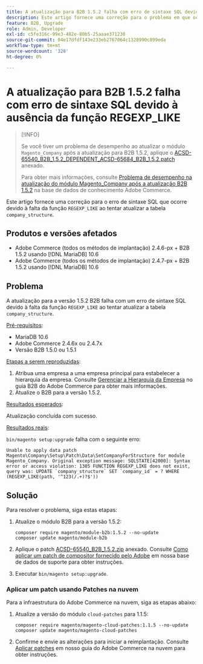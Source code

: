 ```yaml
---
title: A atualização para B2B 1.5.2 falha com erro de sintaxe SQL devido à ausência da função REGEXP_LIKE
description: Este artigo fornece uma correção para o problema em que ocorre um erro de sintaxe SQL devido à falta da função REGEXP_LIKE ao tentar atualizar a tabela company_structure.
feature: B2B, Upgrade
role: Admin, Developer
exl-id: c5fe316c-99e3-482e-80b5-25aaae371230
source-git-commit: 04e17dfdf143e233eb2767064c1328990c899eda
workflow-type: tm+mt
source-wordcount: '328'
ht-degree: 0%

---
```


# A atualização para B2B 1.5.2 falha com erro de sintaxe SQL devido à ausência da função REGEXP_LIKE

>[!INFO]
>
>Se você tiver um problema de desempenho ao atualizar o módulo `Magento_Company` após a atualização para B2B 1.5.2, aplique o [ACSD-65540_B2B_1.5.2_DEPENDENT_ACSD-65684_B2B_1.5.2.patch](assets/ACSD-65540_B2B_1.5.2_DEPENDENT_ACSD-65684_B2B_1.5.2.patch.zip) anexado.
>
>Para obter mais informações, consulte [Problema de desempenho na atualização do módulo Magento_Company após a atualização B2B 1.5.2](/help/troubleshooting/installation-and-upgrade/magento-company-module-upgrade-performance-issue.md) na base de dados de conhecimento Adobe Commerce.

Este artigo fornece uma correção para o erro de sintaxe SQL que ocorre devido à falta da função `REGEXP_LIKE` ao tentar atualizar a tabela `company_structure`.

## Produtos e versões afetados

* Adobe Commerce (todos os métodos de implantação) 2.4.6-px + B2B 1.5.2 usando [!DNL MariaDB] 10.6
* Adobe Commerce (todos os métodos de implantação) 2.4.7-px + B2B 1.5.2 usando [!DNL MariaDB] 10.6

## Problema

A atualização para a versão 1.5.2 B2B falha com um erro de sintaxe SQL devido à falta da função `REGEXP_LIKE` ao tentar atualizar a tabela `company_structure`.

<u>Pré-requisitos</u>:

* MariaDB 10.6
* Adobe Commerce 2.4.6x ou 2.4.7x
* Versão B2B 1.5.0 ou 1.5.1

<u>Etapas a serem reproduzidas</u>:

1. Atribua uma empresa a uma empresa principal para estabelecer a hierarquia da empresa. Consulte [Gerenciar a Hierarquia da Empresa](https://experienceleague.adobe.com/pt-br/docs/commerce-admin/b2b/company-management/manage-company-hierarchy) no guia B2B do Adobe Commerce para obter mais informações.
1. Atualize o B2B para a versão 1.5.2.

<u>Resultados esperados</u>:

Atualização concluída com sucesso.

<u>Resultados reais</u>:

`bin/magento setup:upgrade` falha com o seguinte erro:

```
Unable to apply data patch Magento\Company\Setup\Patch\Data\SetCompanyForStructure for module Magento_Company. Original exception message: SQLSTATE[42000]: Syntax error or access violation: 1305 FUNCTION REGEXP_LIKE does not exist, query was: UPDATE `company_structure` SET `company_id` = ? WHERE (REGEXP_LIKE(path, '^123(/.+)?$'))
```

## Solução

Para resolver o problema, siga estas etapas:

1. Atualize o módulo B2B para a versão 1.5.2:

   ```
   composer require magento/module-b2b:1.5.2 --no-update
   composer update magento/module-b2b
   ```

1. Aplique o patch [ACSD-65540_B2B_1.5.2.zip](assets/ACSD-65540_B2B_1.5.2.zip) anexado. Consulte [Como aplicar um patch de compositor fornecido pelo Adobe](/help/how-to/general/how-to-apply-a-composer-patch-provided-by-magento.md) em nossa base de dados de suporte para obter instruções.
1. Executar `bin/magento setup:upgrade`.

### Aplicar um patch usando Patches na nuvem

Para a infraestrutura do Adobe Commerce na nuvem, siga as etapas abaixo:

1. Atualize a versão do módulo `cloud-patches` para 1.1.5:

   ```
   composer require magento/magento-cloud-patches:1.1.5 --no-update
   composer update magento/magento-cloud-patches
   ```

1. Confirme e envie as alterações para iniciar a reimplantação. Consulte [Aplicar patches](https://experienceleague.adobe.com/pt-br/docs/commerce-on-cloud/user-guide/develop/upgrade/apply-patches) em nosso guia do Adobe Commerce na nuvem para obter instruções.
